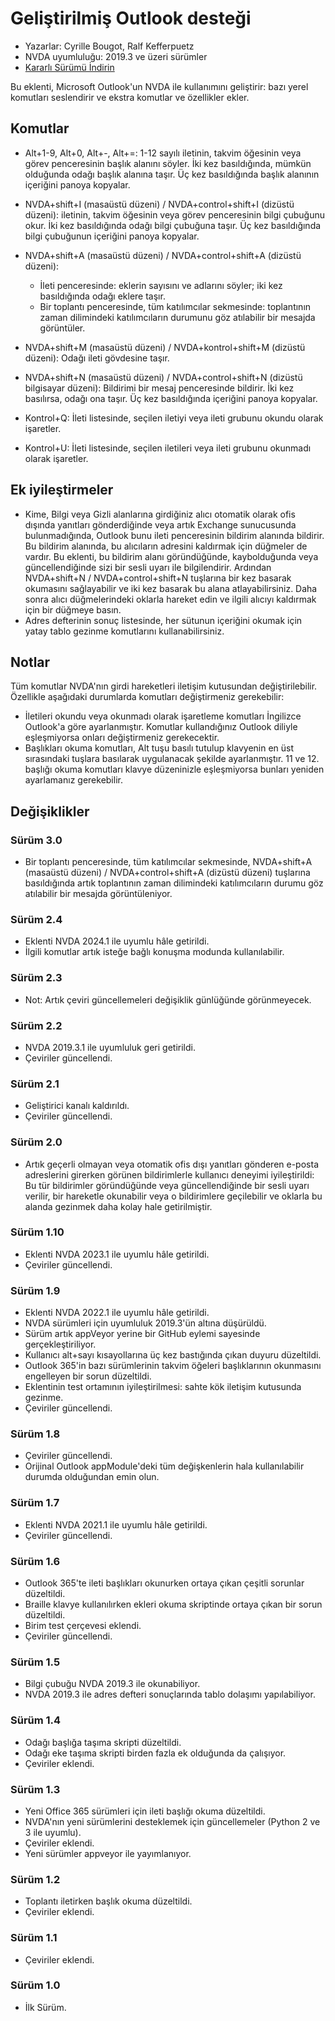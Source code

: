 # Geliştirilmiş Outlook desteği

* Yazarlar: Cyrille Bougot, Ralf Kefferpuetz
* NVDA uyumluluğu: 2019.3 ve üzeri sürümler
* [Kararlı Sürümü İndirin][1]

Bu eklenti, Microsoft Outlook'un NVDA ile kullanımını geliştirir: bazı yerel komutları seslendirir ve ekstra komutlar ve özellikler ekler.

## Komutlar

* Alt+1-9, Alt+0, Alt+-, Alt+=: 1-12 sayılı iletinin, takvim öğesinin veya görev penceresinin başlık alanını söyler. İki kez basıldığında, mümkün olduğunda odağı  başlık alanına taşır. Üç kez basıldığında başlık alanının içeriğini panoya kopyalar.
* NVDA+shift+I (masaüstü düzeni) / NVDA+control+shift+I (dizüstü düzeni): iletinin, takvim öğesinin veya görev penceresinin bilgi çubuğunu okur. İki kez basıldığında odağı bilgi çubuğuna taşır. Üç kez basıldığında bilgi çubuğunun içeriğini panoya kopyalar.
* NVDA+shift+A (masaüstü düzeni) / NVDA+control+shift+A (dizüstü düzeni):
  
    * İleti penceresinde: eklerin sayısını ve adlarını söyler; iki kez basıldığında odağı eklere taşır.
    * Bir toplantı penceresinde, tüm katılımcılar sekmesinde: toplantının zaman dilimindeki katılımcıların durumunu göz atılabilir bir mesajda görüntüler.

* NVDA+shift+M (masaüstü düzeni) / NVDA+kontrol+shift+M (dizüstü düzeni): Odağı ileti gövdesine taşır.
* NVDA+shift+N (masaüstü düzeni) / NVDA+control+shift+N (dizüstü bilgisayar düzeni): Bildirimi bir mesaj penceresinde bildirir. İki kez basılırsa, odağı ona taşır. Üç kez basıldığında içeriğini panoya kopyalar.
* Kontrol+Q: İleti listesinde, seçilen iletiyi veya ileti grubunu okundu olarak işaretler.
* Kontrol+U: İleti listesinde, seçilen iletileri veya ileti grubunu okunmadı olarak işaretler.

## Ek iyileştirmeler

* Kime, Bilgi veya Gizli alanlarına girdiğiniz alıcı otomatik olarak ofis dışında yanıtları gönderdiğinde veya artık Exchange sunucusunda bulunmadığında, Outlook bunu ileti penceresinin bildirim alanında bildirir. Bu bildirim alanında, bu alıcıların adresini kaldırmak için düğmeler de vardır.
  Bu eklenti, bu bildirim alanı göründüğünde, kaybolduğunda veya güncellendiğinde sizi bir sesli uyarı ile bilgilendirir. Ardından NVDA+shift+N / NVDA+control+shift+N tuşlarına bir kez basarak okumasını sağlayabilir ve iki kez basarak bu alana atlayabilirsiniz. Daha sonra alıcı düğmelerindeki oklarla hareket edin ve ilgili alıcıyı kaldırmak için bir düğmeye basın.
* Adres defterinin sonuç listesinde, her sütunun içeriğini okumak için yatay tablo gezinme komutlarını kullanabilirsiniz.
  
## Notlar

Tüm komutlar NVDA'nın girdi hareketleri iletişim kutusundan değiştirilebilir. Özellikle aşağıdaki durumlarda komutları değiştirmeniz gerekebilir:

* İletileri okundu veya okunmadı olarak işaretleme komutları İngilizce Outlook'a göre ayarlanmıştır. Komutlar kullandığınız Outlook diliyle eşleşmiyorsa onları değiştirmeniz gerekecektir.
* Başlıkları okuma komutları, Alt tuşu basılı tutulup klavyenin en üst sırasındaki tuşlara basılarak uygulanacak şekilde ayarlanmıştır. 11 ve 12. başlığı okuma komutları klavye düzeninizle eşleşmiyorsa bunları yeniden ayarlamanız gerekebilir.

## Değişiklikler

### Sürüm 3.0

* Bir toplantı penceresinde, tüm katılımcılar sekmesinde, NVDA+shift+A (masaüstü düzeni) / NVDA+control+shift+A (dizüstü düzeni) tuşlarına basıldığında artık toplantının zaman dilimindeki katılımcıların durumu göz atılabilir bir mesajda görüntüleniyor.

### Sürüm 2.4

* Eklenti NVDA 2024.1 ile uyumlu hâle getirildi.
* İlgili komutlar artık isteğe bağlı konuşma modunda kullanılabilir.

### Sürüm 2.3

* Not: Artık çeviri güncellemeleri değişiklik günlüğünde görünmeyecek.

### Sürüm 2.2

* NVDA 2019.3.1 ile uyumluluk geri getirildi.
* Çeviriler güncellendi.

### Sürüm 2.1

* Geliştirici kanalı kaldırıldı.
* Çeviriler güncellendi.

### Sürüm 2.0

* Artık geçerli olmayan veya otomatik ofis dışı yanıtları gönderen e-posta adreslerini girerken görünen bildirimlerle kullanıcı deneyimi iyileştirildi:
  Bu tür bildirimler göründüğünde veya güncellendiğinde bir sesli uyarı verilir, bir hareketle okunabilir veya o bildirimlere geçilebilir ve oklarla bu alanda gezinmek daha kolay hale getirilmiştir.

### Sürüm 1.10

* Eklenti NVDA 2023.1 ile uyumlu hâle getirildi.
* Çeviriler güncellendi.

### Sürüm 1.9

* Eklenti NVDA 2022.1 ile uyumlu hâle getirildi.
* NVDA sürümleri için uyumluluk 2019.3'ün altına düşürüldü.
* Sürüm artık appVeyor yerine bir GitHub eylemi sayesinde gerçekleştiriliyor.
* Kullanıcı alt+sayı kısayollarına üç kez bastığında çıkan duyuru düzeltildi.
* Outlook 365'in bazı sürümlerinin takvim öğeleri başlıklarının okunmasını engelleyen bir sorun düzeltildi.
* Eklentinin test ortamının iyileştirilmesi: sahte kök iletişim kutusunda gezinme.
* Çeviriler güncellendi.

### Sürüm 1.8

* Çeviriler güncellendi.
* Orijinal Outlook appModule'deki tüm değişkenlerin hala kullanılabilir durumda olduğundan emin olun.

### Sürüm 1.7

* Eklenti NVDA 2021.1 ile uyumlu hâle getirildi.
* Çeviriler güncellendi.

### Sürüm 1.6

* Outlook 365'te ileti başlıkları okunurken ortaya çıkan çeşitli sorunlar düzeltildi.
* Braille klavye kullanılırken ekleri okuma skriptinde ortaya çıkan bir sorun düzeltildi.
* Birim test çerçevesi eklendi.
* Çeviriler güncellendi.

### Sürüm 1.5

* Bilgi çubuğu NVDA 2019.3 ile okunabiliyor.
* NVDA 2019.3 ile adres defteri sonuçlarında tablo dolaşımı yapılabiliyor.

### Sürüm 1.4

* Odağı başlığa taşıma skripti düzeltildi.
* Odağı eke taşıma skripti birden fazla ek olduğunda da çalışıyor.
* Çeviriler eklendi.

### Sürüm 1.3

* Yeni Office 365 sürümleri için ileti başlığı okuma düzeltildi.
* NVDA'nın yeni sürümlerini desteklemek için güncellemeler (Python 2 ve 3 ile uyumlu).
* Çeviriler eklendi.
* Yeni sürümler appveyor ile yayımlanıyor.

### Sürüm 1.2

* Toplantı iletirken başlık okuma düzeltildi.
* Çeviriler eklendi.

### Sürüm 1.1

* Çeviriler eklendi.

### Sürüm 1.0

* İlk Sürüm.

[1]: https://www.nvaccess.org/addonStore/legacy?file=outlookextended
